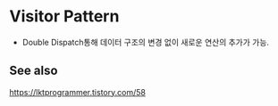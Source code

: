 # Visitor Pattern

- Double Dispatch통해 데이터 구조의 변경 없이 새로운 연산의 추가가 가능.

## See also

https://lktprogrammer.tistory.com/58
